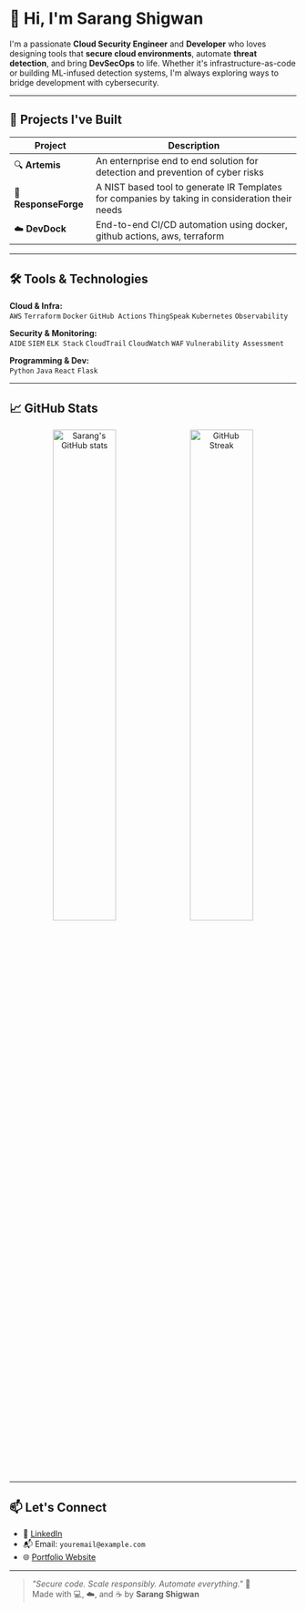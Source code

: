 # 👋 Hi, I'm Sarang Shigwan

I'm a passionate **Cloud Security Engineer** and **Developer** who loves designing tools that **secure cloud environments**, automate **threat detection**, and bring **DevSecOps** to life. Whether it's infrastructure-as-code or building ML-infused detection systems, I'm always exploring ways to bridge development with cybersecurity.

---

## 🚀 Projects I've Built

| Project | Description |
|--------|-------------|
| 🔍 **Artemis** | An enternprise end to end solution for detection and prevention of cyber risks |
| 🧾 **ResponseForge** | A NIST based tool to generate IR Templates for companies by taking in consideration their needs |
| ☁️ **DevDock** | End-to-end CI/CD automation using docker, github actions, aws, terraform |

---

## 🛠️ Tools & Technologies

**Cloud & Infra:**  
`AWS` `Terraform` `Docker` `GitHub Actions` `ThingSpeak` `Kubernetes` `Observability`

**Security & Monitoring:**  
`AIDE` `SIEM` `ELK Stack` `CloudTrail` `CloudWatch` `WAF` `Vulnerability Assessment` 

**Programming & Dev:**  
`Python` `Java` `React` `Flask` 


---

## 📈 GitHub Stats

<p align="center">
  <img src="https://github-readme-stats.vercel.app/api?username=Sarang2401&show_icons=true&theme=radical" alt="Sarang's GitHub stats" width="47%" />
  <img src="https://github-readme-streak-stats.herokuapp.com/?user=Sarang2401&theme=radical" alt="GitHub Streak" width="47%" />
</p>

---

## 📫 Let's Connect

- 💼 [LinkedIn](https://linkedin.com/in/yourprofile)
- 📬 Email: `youremail@example.com`
- 🌐 [Portfolio Website](https://your-portfolio-link.com)

---

> _"Secure code. Scale responsibly. Automate everything."_ 🔐  
Made with 💻, ☁️, and ☕ by **Sarang Shigwan**
